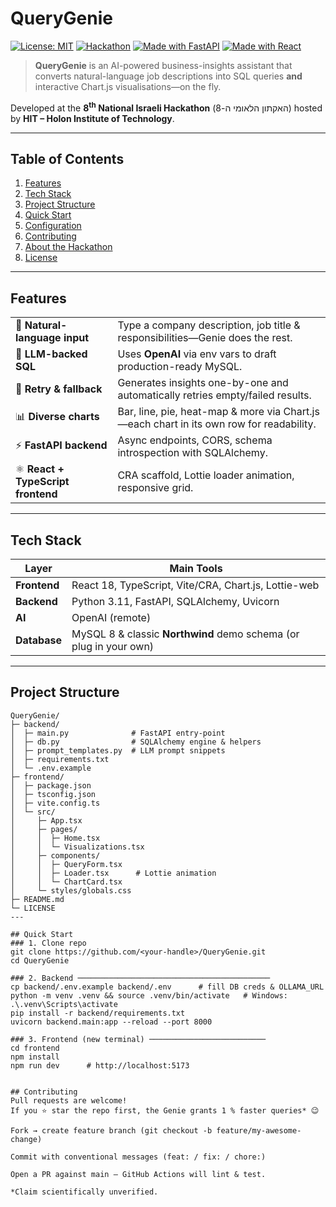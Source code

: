 # QueryGenie
[![License: MIT](https://img.shields.io/badge/License-MIT-blue.svg)](LICENSE)
[![Hackathon](https://img.shields.io/badge/HIT%20Hackathon-8th-blueviolet)](https://www.ortra.com/events/hackathon5/%D7%AA%D7%9B%D7%A0%D7%99%D7%AA.aspx)
[![Made with FastAPI](https://img.shields.io/badge/Backend-FastAPI-009688?logo=fastapi)](#tech-stack)
[![Made with React](https://img.shields.io/badge/Frontend-React-61DAFB?logo=react)](#tech-stack)

> **QueryGenie** is an AI-powered business-insights assistant that converts natural-language job descriptions into SQL queries **and** interactive Chart.js visualisations—on the fly.

Developed at the **8<sup>th</sup> National Israeli Hackathon** (האקתון הלאומי ה-8) hosted by **HIT – Holon Institute of Technology**.

---

## Table of Contents
1. [Features](#features)  
2. [Tech Stack](#tech-stack)  
3. [Project Structure](#project-structure)  
4. [Quick Start](#quick-start)  
5. [Configuration](#configuration)  
6. [Contributing](#contributing)  
7. [About the Hackathon](#about-the-hackathon)  
8. [License](#license)

---

## Features
| | |
|---|---|
| 💬 **Natural-language input** | Type a company description, job title & responsibilities—Genie does the rest. |
| 🧠 **LLM-backed SQL** | Uses **OpenAI** via env vars to draft production-ready MySQL. |
| 🔄 **Retry & fallback** | Generates insights one-by-one and automatically retries empty/failed results. |
| 📊 **Diverse charts** | Bar, line, pie, heat-map & more via Chart.js—each chart in its own row for readability. |
| ⚡ **FastAPI backend** | Async endpoints, CORS, schema introspection with SQLAlchemy. |
| ⚛️ **React + TypeScript frontend** | CRA scaffold, Lottie loader animation, responsive grid. |

---

## Tech Stack
| Layer | Main Tools |
|-------|------------|
| **Frontend** | React 18, TypeScript, Vite/CRA, Chart.js, Lottie-web |
| **Backend**  | Python 3.11, FastAPI, SQLAlchemy, Uvicorn |
| **AI**       | OpenAI (remote) |
| **Database** | MySQL 8 & classic **Northwind** demo schema (or plug in your own) |

---

## Project Structure
```text
QueryGenie/
├─ backend/
│  ├─ main.py              # FastAPI entry-point
│  ├─ db.py                # SQLAlchemy engine & helpers
│  ├─ prompt_templates.py  # LLM prompt snippets
│  ├─ requirements.txt
│  └─ .env.example
├─ frontend/
│  ├─ package.json
│  ├─ tsconfig.json
│  ├─ vite.config.ts
│  └─ src/
│     ├─ App.tsx
│     ├─ pages/
│     │  ├─ Home.tsx
│     │  └─ Visualizations.tsx
│     ├─ components/
│     │  ├─ QueryForm.tsx
│     │  ├─ Loader.tsx      # Lottie animation
│     │  └─ ChartCard.tsx
│     └─ styles/globals.css
├─ README.md
└─ LICENSE
---

## Quick Start
### 1. Clone repo
git clone https://github.com/<your-handle>/QueryGenie.git
cd QueryGenie

### 2. Backend ───────────────────────────────────────────
cp backend/.env.example backend/.env      # fill DB creds & OLLAMA_URL
python -m venv .venv && source .venv/bin/activate   # Windows: .\.venv\Scripts\activate
pip install -r backend/requirements.txt
uvicorn backend.main:app --reload --port 8000

### 3. Frontend (new terminal) ──────────────────────────
cd frontend
npm install
npm run dev      # http://localhost:5173


## Contributing
Pull requests are welcome!
If you ⭐ star the repo first, the Genie grants 1 % faster queries* 😉

Fork → create feature branch (git checkout -b feature/my-awesome-change)

Commit with conventional messages (feat: / fix: / chore:)

Open a PR against main – GitHub Actions will lint & test.

*Claim scientifically unverified.
